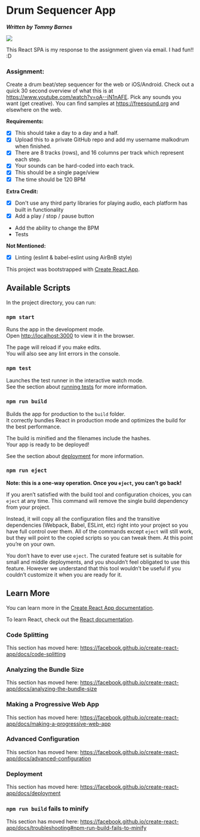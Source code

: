 # Drum Sequencer App
***Written by Tommy Barnes***

![](https://i.imgur.com/bDt2rtG.png)

This React SPA is my response to the assignment given via email.  I had fun!! :D

### Assignment:

Create a drum beat/step sequencer for the web or iOS/Android.  Check out a quick 30 second overview of what this is at https://www.youtube.com/watch?v=oA--iN1nAFE.  Pick any sounds you want (get creative).  You can find samples at https://freesound.org and elsewhere on the web.

**Requirements:**

- [x] This should take a day to a day and a half.
- [x] Upload this to a private GitHub repo and add my username malkodrum when finished.
- [x] There are 8 tracks (rows), and 16 columns per track which represent each step.
- [x] Your sounds can be hard-coded into each track.
- [x] This should be a single page/view
- [x] The time should be 120 BPM

**Extra Credit:**

- [x] Don't use any third party libraries for playing audio, each platform has built in functionality
- [x] Add a play / stop / pause button
- Add the ability to change the BPM
- Tests

**Not Mentioned:**

- [x] Linting (eslint & babel-eslint using AirBnB style)

This project was bootstrapped with [Create React App](https://github.com/facebook/create-react-app).

## Available Scripts

In the project directory, you can run:

### `npm start`

Runs the app in the development mode.<br />
Open [http://localhost:3000](http://localhost:3000) to view it in the browser.

The page will reload if you make edits.<br />
You will also see any lint errors in the console.

### `npm test`

Launches the test runner in the interactive watch mode.<br />
See the section about [running tests](https://facebook.github.io/create-react-app/docs/running-tests) for more information.

### `npm run build`

Builds the app for production to the `build` folder.<br />
It correctly bundles React in production mode and optimizes the build for the best performance.

The build is minified and the filenames include the hashes.<br />
Your app is ready to be deployed!

See the section about [deployment](https://facebook.github.io/create-react-app/docs/deployment) for more information.

### `npm run eject`

**Note: this is a one-way operation. Once you `eject`, you can’t go back!**

If you aren’t satisfied with the build tool and configuration choices, you can `eject` at any time. This command will remove the single build dependency from your project.

Instead, it will copy all the configuration files and the transitive dependencies (Webpack, Babel, ESLint, etc) right into your project so you have full control over them. All of the commands except `eject` will still work, but they will point to the copied scripts so you can tweak them. At this point you’re on your own.

You don’t have to ever use `eject`. The curated feature set is suitable for small and middle deployments, and you shouldn’t feel obligated to use this feature. However we understand that this tool wouldn’t be useful if you couldn’t customize it when you are ready for it.

## Learn More

You can learn more in the [Create React App documentation](https://facebook.github.io/create-react-app/docs/getting-started).

To learn React, check out the [React documentation](https://reactjs.org/).

### Code Splitting

This section has moved here: https://facebook.github.io/create-react-app/docs/code-splitting

### Analyzing the Bundle Size

This section has moved here: https://facebook.github.io/create-react-app/docs/analyzing-the-bundle-size

### Making a Progressive Web App

This section has moved here: https://facebook.github.io/create-react-app/docs/making-a-progressive-web-app

### Advanced Configuration

This section has moved here: https://facebook.github.io/create-react-app/docs/advanced-configuration

### Deployment

This section has moved here: https://facebook.github.io/create-react-app/docs/deployment

### `npm run build` fails to minify

This section has moved here: https://facebook.github.io/create-react-app/docs/troubleshooting#npm-run-build-fails-to-minify
